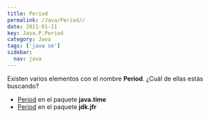 ```yaml
---
title: Period
permalink: /Java/Period//
date: 2021-01-11
key: Java.P.Period
category: Java
tags: ['java se']
sidebar: 
  nav: java
---
```


Existen varios elementos con el nombre **Period**. ¿Cuál de ellas estás buscando?
<ul>
<li><a href="/Java/Period-java-time/">Period</a> en el paquete <strong>java.time</strong></li>
<li><a href="/Java/Period-jdk-jfr/">Period</a> en el paquete <strong>jdk.jfr</strong></li>
<ul>
